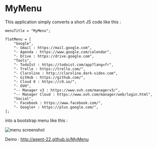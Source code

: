 MyMenu
================================

This application simply converts a short JS code like this :

    menuTitle = "MyMenu";

    flatMenu = [
        "Google",
        "- Gmail : https://mail.google.com",
        "- Agenda : https://www.google.com/calendar",
        "- Drive : https://drive.google.com",
        "Tools",
        "- TodoIst : https://todoist.com/app?lang=fr",
        "- Trello : https://trello.com/",
        "- Claroline : http://claroline.dark-sides.com",
        "- GitHub : https://github.com/",
        "- Cloud 9 : https://c9.io/",
        "- OVH",
        "-- Manager v3 : https://www.ovh.com/managerv3/",
        "-- Manager Cloud : https://www.ovh.com/manager/web/login.html",
        "Social",
        "- Facebook : https://www.facebook.com/",
        "- Google+ : https://plus.google.com/",
    ];

into a bootstrap menu like this :

![menu screenshot](https://raw.github.com/Agent-22/MyMenu/master/readme/menu.png)

Demo : http://agent-22.github.io/MyMenu
